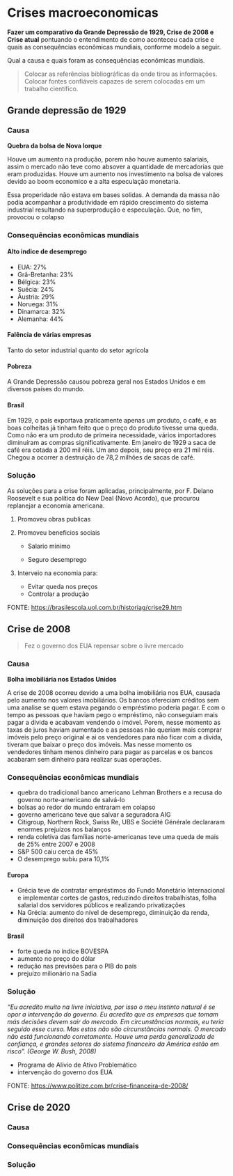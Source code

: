 # Crises macroeconomicas

**Fazer um comparativo da Grande Depressão de 1929, Crise de 2008 e Crise atual** pontuando o entendimento de como aconteceu cada crise e quais as consequências econômicas mundiais, conforme modelo a seguir.

Qual a causa e quais foram as consequências econômicas mundiais.

> Colocar as referências bibliográficas da onde tirou as informações. Colocar fontes confiáveis capazes de serem colocadas em um trabalho científico.

## Grande depressão de 1929

### Causa

**Quebra da bolsa de Nova Iorque**

Houve um aumento na produção, porem não houve aumento salariais, assim o mercado não teve como absover a quantidade de mercadorias que eram produzidas. Houve um aumento nos investimento na bolsa de valores devido ao boom economico e a alta especulação monetaria.

Essa properidade não estava em bases solidas. A demanda da massa não podia acompanhar a produtividade em rápido crescimento do sistema industrial resultando na superprodução e especulação. Que, no fim, provocou o colapso

### Consequências econômicas mundiais

#### Alto indice de desemprego

- EUA: 27%
- Grã-Bretanha: 23%
- Bélgica: 23%
- Suécia: 24%
- Áustria: 29%
- Noruega: 31%
- Dinamarca: 32%
- Alemanha: 44%

#### Falência de várias empresas

Tanto do setor industrial quanto do setor agrícola

#### Pobreza

A Grande Depressão causou pobreza geral nos Estados Unidos e em diversos países do mundo.

#### Brasil

Em 1929, o país exportava praticamente apenas um produto, o café, e as boas colheitas já tinham feito que o preço do produto tivesse uma queda.  Como não era um produto de primeira necessidade, vários importadores diminuíram as compras significativamente.  Em janeiro de 1929 a saca de café era cotada a 200 mil réis. Um ano depois, seu preço era 21 mil réis. Chegou a ocorrer a destruição de 78,2 milhões de sacas de café.

### Solução

As soluções para a crise foram aplicadas, principalmente, por F. Delano Roosevelt e sua política do New Deal (Novo Acordo), que procurou replanejar a economia americana.

1. Promoveu obras publicas

2. Promoveu beneficios sociais

   - Salario minimo

   - Seguro desemprego

3. Interveio na economia para:

   - Evitar queda nos preços
   - Controlar a produção

FONTE: https://brasilescola.uol.com.br/historiag/crise29.htm

## Crise de 2008

> Fez o governo dos EUA repensar sobre o livre mercado

### Causa

**Bolha imobiliária nos Estados Unidos**

A crise de 2008 ocorreu devido a uma bolha imobiliária nos EUA, causada pelo aumento nos valores imobiliários. Os bancos ofereciam créditos sem uma analise se quem estava pegando o empréstimo poderia pagar. E com o tempo as pessoas que haviam pego o empréstimo, não conseguiam mais pagar a divida e acabavam vendendo o imóvel. Porem, nesse momento as taxas de juros haviam aumentado e as pessoas não queriam mais comprar imóveis pelo preço original e ai os vendedores para não ficar com a divida, tiveram que baixar o preço dos imóveis. Mas nesse momento os vendedores tinham menos dinheiro para pagar as parcelas e os bancos acabaram sem dinheiro para realizar suas operações.

### Consequências econômicas mundiais

- quebra do tradicional banco americano Lehman Brothers e a recusa do governo norte-americano de salvá-lo
- bolsas ao redor do mundo entraram em colapso
- governo americano teve que salvar a seguradora AIG
- Citigroup, Northern Rock, Swiss Re, UBS e Société Générale declararam enormes prejuízos nos balanços
- renda coletiva das famílias norte-americanas teve uma queda de mais de 25% entre 2007 e 2008
- S&P 500 caiu cerca de 45%
- O desemprego subiu para 10,1%

#### Europa

- Grécia teve de contratar empréstimos do Fundo Monetário Internacional e implementar cortes de gastos, reduzindo direitos trabalhistas, folha salarial dos servidores públicos e realizando privatizações
- Na Grécia: aumento do nível de desemprego, diminuição da renda, diminuição dos direitos dos trabalhadores

#### Brasil

- forte queda no índice BOVESPA
- aumento no preço do dólar
- redução nas previsões para o PIB do país
- prejuízo milionário na Sadia

### Solução

*“Eu acredito muito na livre iniciativa, por isso o meu instinto natural é se opor a intervenção do governo. Eu acredito que as empresas que tomam más decisões devem sair do mercado. Em circunstâncias normais, eu teria seguido esse curso. Mas estas não são circunstâncias normais. O mercado não está funcionando corretamente. Houve uma perda generalizada de confiança, e grandes setores do sistema financeiro da América estão em risco”. (George W. Bush, 2008)*

- Programa de Alívio de Ativo Problemático
- intervenção do governo dos EUA

FONTE: https://www.politize.com.br/crise-financeira-de-2008/

## Crise de 2020

### Causa



### Consequências econômicas mundiais



### Solução

